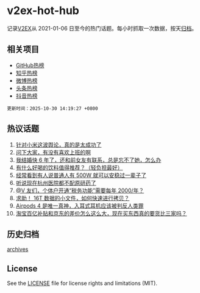 # v2ex-hot-hub

 记录[V2EX](https://www.v2ex.com/)从 2021-01-06 日至今的热门话题。每小时抓取一次数据，按天[归档](archives)。
 
 ## 相关项目

- [GitHub热榜](https://github.com/lonnyzhang423/github-hot-hub)
- [知乎热榜](https://github.com/lonnyzhang423/zhihu-hot-hub)
- [微博热榜](https://github.com/lonnyzhang423/weibo-hot-hub)
- [头条热榜](https://github.com/lonnyzhang423/toutiao-hot-hub)
- [抖音热榜](https://github.com/lonnyzhang423/douyin-hot-hub)


 `更新时间：2025-10-30 14:19:27 +0800`

## 热议话题

1. [针对小米这波舆论，真的是太成功了](https://www.v2ex.com/t/1169164)
1. [问下大家，有没有喜欢上班的啊](https://www.v2ex.com/t/1169301)
1. [我结婚快 6 年了，还和前女友有联系，总是忘不了她，怎么办](https://www.v2ex.com/t/1169228)
1. [有什么好喝的饮料值得推荐？（轻负担最好）](https://www.v2ex.com/t/1169345)
1. [经常看到有人说普通人有 500W 就可以安稳过一辈子了](https://www.v2ex.com/t/1169207)
1. [听说现在杭州医院都不配原研药了](https://www.v2ex.com/t/1169305)
1. [@V 友们，个体户开通“税务功能”需要每年 2000/年？](https://www.v2ex.com/t/1169289)
1. [求助！ 16T 数据的小文件，如何快速进行拷贝？](https://www.v2ex.com/t/1169211)
1. [Airpods 4 是唯一真神，入耳式耳机应该被判反人类罪](https://www.v2ex.com/t/1169297)
1. [淘宝百亿补贴和京东的差价怎么这么大，现在买东西真的要货比三家吗？](https://www.v2ex.com/t/1169294)

## 历史归档

[archives](archives)

## License

See the [LICENSE](LICENSE) file for license rights and limitations (MIT).
